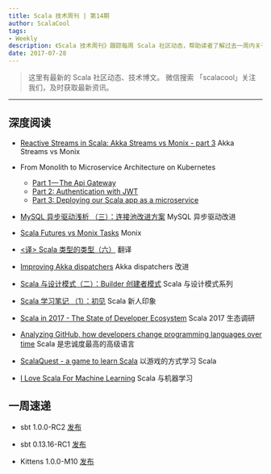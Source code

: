 ```yaml
---
title: Scala 技术周刊 | 第14期
author: ScalaCool
tags:
- Weekly
description: 《Scala 技术周刊》跟踪每周 Scala 社区动态，帮助读者了解过去一周内关于 Scala 发生的事情。
date: 2017-07-28
---
```


> 这里有最新的 Scala 社区动态、技术博文。
微信搜索 「scalacool」关注我们，及时获取最新资讯。

***

## 深度阅读

- [Reactive Streams in Scala: Akka Streams vs Monix - part 3](https://softwaremill.com/reactive-streams-in-scala-comparing-akka-streams-and-monix-part-3/)
  Akka Streams vs Monix

- From Monolith to Microservice Architecture on Kubernetes
  - [Part 1 — The Api Gateway](https://medium.com/jeroen-rosenberg/from-monolith-to-microservice-architecture-on-kubernetes-part-1-the-api-gateway-eb82f8c2d10c)
  - [Part 2: Authentication with JWT](https://medium.com/jeroen-rosenberg/from-monolith-to-microservice-architecture-on-kubernetes-part-2-authentication-with-jwt-934ea030923)
  - [Part 3: Deploying our Scala app as a microservice](https://medium.com/jeroen-rosenberg/from-monolith-to-microservice-architecture-on-kubernetes-part-3-deploying-our-scala-app-as-a-d4d799e01ab6)

- [MySQL 异步驱动浅析 （三）：连接池改进方案](http://scala.cool/2017/07/mysql-async-3/)
  MySQL 异步驱动改进

- [Scala Futures vs Monix Tasks](http://www.beyondthelines.net/programming/futures-vs-tasks/)
  Monix

- [<译> Scala 类型的类型（六）](http://scala.cool/2017/07/scala-types-of-types-part-6/)
  翻译

- [Improving Akka dispatchers](https://blog.scalac.io/improving-akka-dispatcher.html)
  Akka dispatchers 改进

- [Scala 与设计模式（二）：Builder 创建者模式](http://scala.cool/2017/07/scala-design-patterns-2/)
  Scala 与设计模式系列

- [Scala 学习笔记 （1）：初见](http://scala.cool/2017/07/scala-learning-1/)
  Scala 新人印象

- [Scala in 2017 - The State of Developer Ecosystem](https://www.jetbrains.com/research/devecosystem-2017/scala/)
  Scala 2017 生态调研

- [Analyzing GitHub, how developers change programming languages over time](https://blog.sourced.tech/post/language_migrations/)
  Scala 是忠诚度最高的高级语言

- [ScalaQuest - a game to learn Scala](https://www.kickstarter.com/projects/andanthor/scalaquest-a-game-to-learn-scala)
  以游戏的方式学习 Scala

- [I Love Scala For Machine Learning](https://www.youtube.com/watch?v=BM-v4p3X8fM)
  Scala 与机器学习


## 一周速递

- sbt 1.0.0-RC2 [发布](http://www.scala-sbt.org/1.0/docs/sbt-1.0-Release-Notes.html)

- sbt 0.13.16-RC1 [发布](http://www.scala-sbt.org/0.13/docs/sbt-0.13-Tech-Previews.html#sbt+0.13.16)

- Kittens 1.0.0-M10 [发布](https://github.com/milessabin/kittens/)

